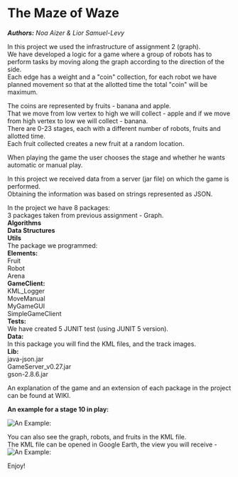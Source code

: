 # The Maze of Waze

***Authors:** Noa Aizer & Lior Samuel-Levy*

In this project we used the infrastructure of assignment 2 (graph).<br />
We have developed a logic for a game where a group of robots has to perform tasks by moving along the graph according to the direction of the side.<br />
Each edge has a weight and a "coin" collection, for each robot we have planned movement so that at the allotted time the total "coin" will be maximum.<br />

The coins are represented by fruits - banana and apple.<br />
That we move from low vertex to high we will collect - apple and if we move from high vertex to low we will collect - banana.<br />
There are 0-23 stages, each with a different number of robots, fruits and allotted time.<br />
Each fruit collected creates a new fruit at a random location.<br />

When playing the game the user chooses the stage and whether he wants automatic or manual play.<br />

In this project we received data from a server (jar file) on which the game is performed.<br />
Obtaining the information was based on strings represented as JSON.<br />

In the project we have 8 packages:<br />
 3 packages taken from previous assignment - Graph.<br />
**Algorithms**<br />
**Data Structures**<br />
**Utils**<br />
The package we programmed:<br />
**Elements:**<br />
Fruit<br />
Robot<br />
Arena<br />
**GameClient:**<br />
KML_Logger<br />
MoveManual<br />
MyGameGUI<br />
SimpleGameClient<br />
**Tests:**<br />
We have created 5 JUNIT test (using JUNIT 5 version).<br />
**Data:**<br />
In this package you will find the KML files, and the track images.<br />
**Lib:**<br />
java-json.jar<br />
GameServer_v0.27.jar<br />
gson-2.8.6.jar<br />

An explanation of the game and an extension of each package in the project can be found at WIKI.<br />

**An example for a stage 10 in play:**<br />

![An Example:](https://github.com/NoaAizer/OOP_Ex3/blob/master/stage%2010%20.png)<br />

You can also see the graph, robots, and fruits in the KML file.<br />
The KML file can be opened in Google Earth, the view you will receive -<br />
![An Example:](https://github.com/NoaAizer/OOP_Ex3/blob/master/level%2010%20-%20kml.jpeg)

Enjoy!
